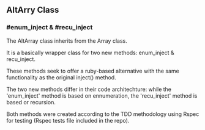 <h2>AltArry Class</h2> 

<h3>#enum_inject & #recu_inject</h3>

<p>The AltArray class inherits from the Array class.</p>

<p>It is a basically wrapper class for two new methods: enum_inject & recu_inject.</p>

<p>These methods seek to offer a ruby-based alternative with the same functionality as the original inject() method.</p>

<p>The two new methods differ in their code architechture: while the 'enum_inject' method is based on ennumeration, the 'recu_inject' method is based or recursion.</p>

<p>Both methods were created according to the TDD methodology using Rspec for testing (Rspec tests file included in the repo).</p>
